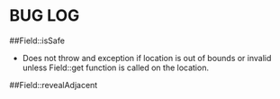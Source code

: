# BUG LOG

##Field::isSafe
 
- Does not throw and exception if location is out of bounds or invalid unless Field::get function is called on the location.

##Field::revealAdjacent

